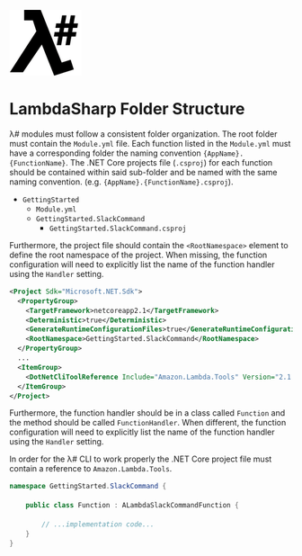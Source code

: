 ![λ#](LambdaSharp_v2_small.png)

# LambdaSharp Folder Structure

λ# modules must follow a consistent folder organization. The root folder must contain the `Module.yml` file. Each function listed in the `Module.yml` must have a corresponding folder the naming convention `{AppName}.{FunctionName}`. The .NET Core projects file (`.csproj`) for each function should be contained within said sub-folder and be named with the same naming convention. (e.g. `{AppName}.{FunctionName}.csproj`).

* `GettingStarted`
  * `Module.yml`
  * `GettingStarted.SlackCommand`
    * `GettingStarted.SlackCommand.csproj`

Furthermore, the project file should contain the `<RootNamespace>` element to define the root namespace of the project. When missing, the function configuration will need to explicitly list the name of the function handler using the `Handler` setting.

```xml
<Project Sdk="Microsoft.NET.Sdk">
  <PropertyGroup>
    <TargetFramework>netcoreapp2.1</TargetFramework>
    <Deterministic>true</Deterministic>
    <GenerateRuntimeConfigurationFiles>true</GenerateRuntimeConfigurationFiles>
    <RootNamespace>GettingStarted.SlackCommand</RootNamespace>
  </PropertyGroup>
  ...
  <ItemGroup>
    <DotNetCliToolReference Include="Amazon.Lambda.Tools" Version="2.1.3"/>
  </ItemGroup>
</Project>
```

Furthermore, the function handler should be in a class called `Function` and the method should be called `FunctionHandler`. When different, the function configuration will need to explicitly list the name of the function handler using the `Handler` setting.

In order for the λ# CLI to work properly the .NET Core project file must contain a reference to `Amazon.Lambda.Tools`.

```csharp
namespace GettingStarted.SlackCommand {

    public class Function : ALambdaSlackCommandFunction {

        // ...implementation code...
    }
}
```
